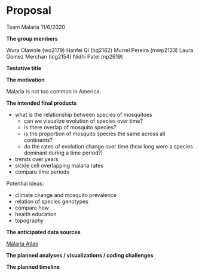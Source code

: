 Proposal
================
Team Malaria
11/6/2020

**The group members**

Wura Olawole (wo2179) Hanfei Qi (hq2182) Murrel Pereira (mwp2123) Laura
Gomez Merchan (lcg2154) Nidhi Patel (np2619)

**Tentative title**

**The motivation**

Malaria is not too common in America.

**The intended final products**

  - what is the relationship between species of mosquitoes
      - can we visualize evolution of species over time?
      - is there overlap of mosquito species?
      - is the proportion of mosquito species the same across all
        continents?
      - do the rates of evolution change over time (how long were a
        species dominant during a time period?)
  - trends over years
  - sickle cell overlapping malaria rates
  - compare time periods

Potential ideas:

  - climate change and mosquito prevalence
  - relation of species genotypes
  - compare how
  - health education
  - topography

**The anticipated data sources**

[Malaria Atlas](https://malariaatlas.org/api-docs/)

**The planned analyses / visualizations / coding challenges**

**The planned timeline**
